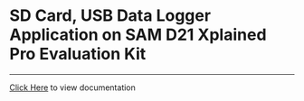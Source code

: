 # SD Card, USB Data Logger Application on SAM D21 Xplained Pro Evaluation Kit

-----

[Click Here](https://onlinedocs.microchip.com/v2/keyword-lookup?keyword=SAM_D21_XPRO_SDCARD_USB_DATALOGGER&redirect=true) to view documentation
